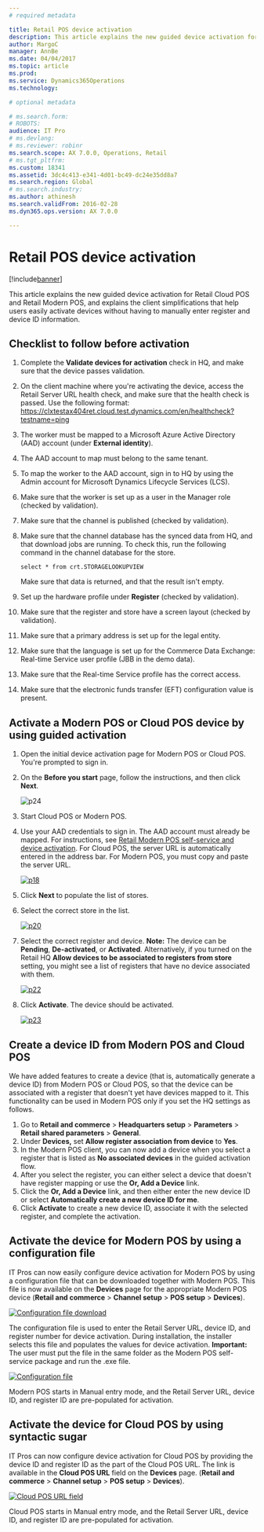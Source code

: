 ```yaml
---
# required metadata

title: Retail POS device activation
description: This article explains the new guided device activation for Retail Cloud POS and Retail Modern POS, and explains the client simplifications that help users easily activate devices without having to manually enter register and device ID information. 
author: MargoC
manager: AnnBe
ms.date: 04/04/2017
ms.topic: article
ms.prod: 
ms.service: Dynamics365Operations
ms.technology: 

# optional metadata

# ms.search.form: 
# ROBOTS: 
audience: IT Pro
# ms.devlang: 
# ms.reviewer: robinr
ms.search.scope: AX 7.0.0, Operations, Retail
# ms.tgt_pltfrm: 
ms.custom: 18341
ms.assetid: 3dc4c413-e341-4d01-bc49-dc24e35dd8a7
ms.search.region: Global
# ms.search.industry: 
ms.author: athinesh
ms.search.validFrom: 2016-02-28
ms.dyn365.ops.version: AX 7.0.0

---
```


# Retail POS device activation

[!include[banner](../includes/banner.md)]


This article explains the new guided device activation for Retail Cloud POS and Retail Modern POS, and explains the client simplifications that help users easily activate devices without having to manually enter register and device ID information. 

Checklist to follow before activation
-------------------------------------

1.  Complete the **Validate devices for activation** check in HQ, and make sure that the device passes validation.
2.  On the client machine where you're activating the device, access the Retail Server URL health check, and make sure that the health check is passed. Use the following format: https://clxtestax404ret.cloud.test.dynamics.com/en/healthcheck?testname=ping
3.  The worker must be mapped to a Microsoft Azure Active Directory (AAD) account (under **External identity**).
4.  The AAD account to map must belong to the same tenant.
5.  To map the worker to the AAD account, sign in to HQ by using the Admin account for Microsoft Dynamics Lifecycle Services (LCS).
6.  Make sure that the worker is set up as a user in the Manager role (checked by validation).
7.  Make sure that the channel is published (checked by validation).
8.  Make sure that the channel database has the synced data from HQ, and that download jobs are running. To check this, run the following command in the channel database for the store.

        select * from crt.STORAGELOOKUPVIEW

    Make sure that data is returned, and that the result isn't empty.

9.  Set up the hardware profile under **Register** (checked by validation).
10. Make sure that the register and store have a screen layout (checked by validation).
11. Make sure that a primary address is set up for the legal entity.
12. Make sure that the language is set up for the Commerce Data Exchange: Real-time Service user profile (JBB in the demo data).
13. Make sure that the Real-time Service profile has the correct access.
14. Make sure that the electronic funds transfer (EFT) configuration value is present.

## Activate a Modern POS or Cloud POS device by using guided activation
1.  Open the initial device activation page for Modern POS or Cloud POS. You're prompted to sign in.
2.  On the **Before you start** page, follow the instructions, and then click **Next**.

    ![p24](./media/p24.png)

3.  Start Cloud POS or Modern POS.
4.  Use your AAD credentials to sign in. The AAD account must already be mapped. For instructions, see [Retail Modern POS self-service and device activation](..\retail-modern-pos-device-activation.md). For Cloud POS, the server URL is automatically entered in the address bar. For Modern POS, you must copy and paste the server URL.

    [![p18](./media/p18.png)](./media/p18.png)

5.  Click **Next** to populate the list of stores.
6.  Select the correct store in the list.

    [![p20](./media/p20.png)](./media/p20.png)

7.  Select the correct register and device. **Note:** The device can be **Pending**, **De-activated**, or **Activated**. Alternatively, if you turned on the Retail HQ **Allow devices to be associated to registers from store** setting, you might see a list of registers that have no device associated with them. 

    [![p22](./media/p22.png)](./media/p22.png)

8.  Click **Activate**. The device should be activated. 

    [![p23](./media/p23.png)](./media/p23.png)

## Create a device ID from Modern POS and Cloud POS
We have added features to create a device (that is, automatically generate a device ID) from Modern POS or Cloud POS, so that the device can be associated with a register that doesn't yet have devices mapped to it. This functionality can be used in Modern POS only if you set the HQ settings as follows.

1.  Go to **Retail and commerce** &gt; **Headquarters setup** &gt; **Parameters** &gt; **Retail shared parameters** &gt; **General**.
2.  Under **Devices,** set **Allow register association from device** to **Yes**.
3.  In the Modern POS client, you can now add a device when you select a register that is listed as **No associated devices** in the guided activation flow.
4.  After you select the register, you can either select a device that doesn't have register mapping or use the **Or, Add a Device** link.
5.  Click the **Or, Add a Device** link, and then either enter the new device ID or select **Automatically create a new device ID for me**.
6.  Click **Activate** to create a new device ID, associate it with the selected register, and complete the activation.

## Activate the device for Modern POS by using a configuration file
IT Pros can now easily configure device activation for Modern POS by using a configuration file that can be downloaded together with Modern POS. This file is now available on the **Devices** page for the appropriate Modern POS device (**Retail and commerce** &gt; **Channel setup** &gt; **POS setup** &gt; **Devices**). 

[![Configuration file download](./media/p16_11_16-1024x481.png)](./media/p16_11_16.png) 

The configuration file is used to enter the Retail Server URL, device ID, and register number for device activation. During installation, the installer selects this file and populates the values for device activation. **Important:** The user must put the file in the same folder as the Modern POS self-service package and run the .exe file. 

[![Configuration file](./media/p17_11_16-1024x532.png)](./media/p17_11_16.png) 

Modern POS starts in Manual entry mode, and the Retail Server URL, device ID, and register ID are pre-populated for activation.

## Activate the device for Cloud POS by using syntactic sugar
IT Pros can now configure device activation for Cloud POS by providing the device ID and register ID as the part of the Cloud POS URL. The link is available in the **Cloud POS URL** field on the **Devices** page. (**Retail and commerce** &gt; **Channel setup** &gt; **POS setup** &gt; **Devices**). 

[![Cloud POS URL field](./media/p15_11_16.png)](./media/p15_11_16.png) 

Cloud POS starts in Manual entry mode, and the Retail Server URL, device ID, and register ID are pre-populated for activation.



